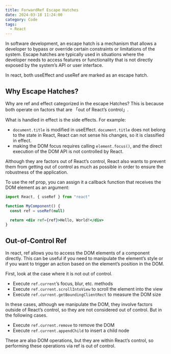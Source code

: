 ```yaml
---
title: ForwardRef Escape Hatches
date: 2024-03-18 11:24:00
category: Code
tags:
  - React
---
```


In software development, an escape hatch is a mechanism that allows a developer to bypass or override certain constraints or limitations of the system. Escape hatches are typically used in situations where the developer needs to access features or functionality that is not directly exposed by the system’s API or user interface.

In react, both useEffect and useRef are marked as an escape hatch.

## Why Escape Hatches?

Why are ref and effect categorized in the escape Hatches? This is because both operate on factors that are 「out of React’s control」.

What is handled in effect is the side effects. For example:

- `document.title` is modified in useEffect. `document.title` does not belong to the state in React, React can not sense his changes, so it is classified in effect.
- making the DOM focus requires calling `element.focus()`, and the direct execution of the DOM API is not controlled by React.

Although they are factors out of React’s control, React also wants to prevent them from getting out of control as much as possible in order to ensure the robustness of the application.

To use the ref prop, you can assign it a callback function that receives the DOM element as an argument:

```jsx
import React, { useRef } from "react"

function MyComponent() {
  const ref = useRef(null)

  return <div ref={ref}>Hello, World!</div>
}
```

## Out-of-Control Ref

In react, ref allows you to access the DOM elements of a component directly. This can be useful if you need to manipulate the element’s style or if you want to trigger an action based on the element’s position in the DOM.

First, look at the case where it is not out of control.

- Execute `ref.current`’s focus, blur, etc. methods
- Execute `ref.current.scrollIntoView` to scroll the element into the view
- Execute `ref.current.getBoundingClientRect` to measure the DOM size

In these cases, although we manipulate the DOM, they involve factors outside of React’s control, so they are not considered out of control.
But in the following cases.

- Execute `ref.current.remove` to remove the DOM
- Execute `ref.current.appendChild` to insert a child node

These are also DOM operations, but they are within React’s control, so performing these operations via ref is out of control.
